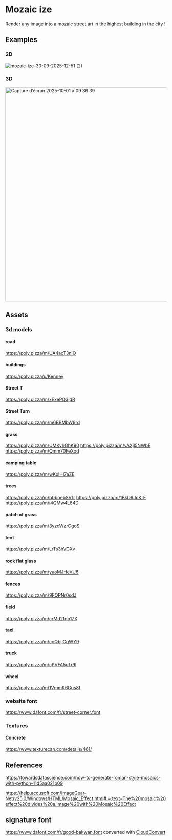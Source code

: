 # Mozaic ize

Render any image into a mozaic street art in the highest building in the city !

## Examples

### 2D
![mozaic-ize-30-09-2025-12-51 (2)](https://github.com/user-attachments/assets/5cce8162-b268-430d-b7a5-3d05e2737518)

### 3D
<img width="741" height="669" alt="Capture d’écran 2025-10-01 à 09 36 39" src="https://github.com/user-attachments/assets/4540d0b7-c489-4868-b9cc-8a0294c15a3d" />

## Assets

### 3d models

#### road
https://poly.pizza/m/UA4axT3nIQ

#### buildings
https://poly.pizza/u/Kenney

#### Street T
https://poly.pizza/m/xExePQ3jdR

#### Street Turn
https://poly.pizza/m/m6BBMbW9rd

#### grass
https://poly.pizza/m/UMKvhGhK90
https://poly.pizza/m/vAXjl5NWbE
https://poly.pizza/m/Qmm70FeXod

#### camping table
https://poly.pizza/m/wKoIHI7aZE


#### trees
https://poly.pizza/m/b0boebSV1r
https://poly.pizza/m/1BkD9JnKrE
https://poly.pizza/m/i4QMw4L64D


#### patch of grass
https://poly.pizza/m/3yzoWzrCgoS

#### tent
https://poly.pizza/m/LrTs3hVGXv

#### rock flat glass
https://poly.pizza/m/yuoMJHeVU6

#### fences
https://poly.pizza/m/9FQPNr0sdJ


#### field
https://poly.pizza/m/crMd2fnb17X

#### taxi
https://poly.pizza/m/coQbjlCqWY9

#### truck 
https://poly.pizza/m/cPVFA5uTr9l

#### wheel
https://poly.pizza/m/1VmmK6Gus8f

### website font
https://www.dafont.com/fr/street-corner.font


### Textures

#### Concrete
https://www.texturecan.com/details/461/


## References
https://towardsdatascience.com/how-to-generate-roman-style-mosaics-with-python-11d5aa021b09

https://help.accusoft.com/ImageGear-Net/v25.0/Windows/HTML/Mosaic_Effect.html#:~:text=The%20mosaic%20effect%20divides%20a,Image%20with%20Mosaic%20Effect




## signature font 
https://www.dafont.com/fr/good-bakwan.font converted with [CloudConvert](
https://cloudconvert.com/otf-to-woff)
